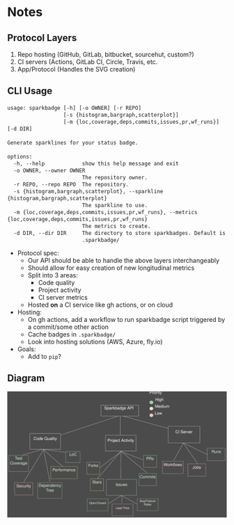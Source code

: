 # Notes

## Protocol Layers

1) Repo hosting (GitHub, GitLab, bitbucket, sourcehut, custom?)
2) CI servers (Actions, GitLab CI, Circle, Travis, etc.
3) App/Protocol (Handles the SVG creation)

## CLI Usage

```
usage: sparkbadge [-h] [-o OWNER] [-r REPO]
                  [-s {histogram,bargraph,scatterplot}]
                  [-m {loc,coverage,deps,commits,issues,pr,wf_runs}] [-d DIR]

Generate sparklines for your status badge.

options:
  -h, --help            show this help message and exit
  -o OWNER, --owner OWNER
                        The repository owner.
  -r REPO, --repo REPO  The repository.
  -s {histogram,bargraph,scatterplot}, --sparkline {histogram,bargraph,scatterplot}
                        The sparkline to use.
  -m {loc,coverage,deps,commits,issues,pr,wf_runs}, --metrics {loc,coverage,deps,commits,issues,pr,wf_runs}
                        The metrics to create.
  -d DIR, --dir DIR     The directory to store sparkbadges. Default is
                        .sparkbadge/
```

- Protocol spec:
    - Our API should be able to handle the above layers interchangeably 
    - Should allow for easy creation of new longitudinal metrics
    - Split into 3 areas:
        - Code quality 
        - Project activity 
        - CI server metrics
    - Hosted **on** a CI service like gh actions, or on cloud
- Hosting:
    - On gh actions, add a workflow to run sparkbadge script triggered by a commit/some other action
    - Cache badges in `.sparkbadge/` 
    - Look into hosting solutions (AWS, Azure, fly.io)
- Goals:
    - Add to `pip`?

## Diagram

![Diagram](diagram.svg)
